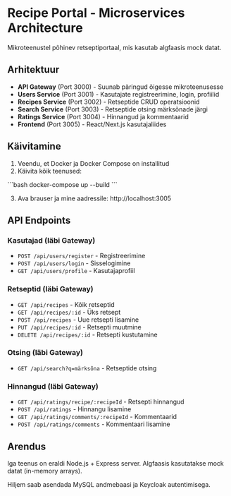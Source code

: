 # Recipe Portal - Microservices Architecture

Mikroteenustel põhinev retseptiportaal, mis kasutab algfaasis mock datat.

## Arhitektuur

- **API Gateway** (Port 3000) - Suunab päringud õigesse mikroteenusesse
- **Users Service** (Port 3001) - Kasutajate registreerimine, login, profiilid
- **Recipes Service** (Port 3002) - Retseptide CRUD operatsioonid
- **Search Service** (Port 3003) - Retseptide otsing märksõnade järgi
- **Ratings Service** (Port 3004) - Hinnangud ja kommentaarid
- **Frontend** (Port 3005) - React/Next.js kasutajaliides

## Käivitamine

1. Veendu, et Docker ja Docker Compose on installitud
2. Käivita kõik teenused:

\`\`\`bash
docker-compose up --build
\`\`\`

3. Ava brauser ja mine aadressile: http://localhost:3005

## API Endpoints

### Kasutajad (läbi Gateway)
- `POST /api/users/register` - Registreerimine
- `POST /api/users/login` - Sisselogimine
- `GET /api/users/profile` - Kasutajaprofiil

### Retseptid (läbi Gateway)
- `GET /api/recipes` - Kõik retseptid
- `GET /api/recipes/:id` - Üks retsept
- `POST /api/recipes` - Uue retsepti lisamine
- `PUT /api/recipes/:id` - Retsepti muutmine
- `DELETE /api/recipes/:id` - Retsepti kustutamine

### Otsing (läbi Gateway)
- `GET /api/search?q=märksõna` - Retseptide otsing

### Hinnangud (läbi Gateway)
- `GET /api/ratings/recipe/:recipeId` - Retsepti hinnangud
- `POST /api/ratings` - Hinnangu lisamine
- `GET /api/ratings/comments/:recipeId` - Kommentaarid
- `POST /api/ratings/comments` - Kommentaari lisamine

## Arendus

Iga teenus on eraldi Node.js + Express server. Algfaasis kasutatakse mock datat (in-memory arrays).

Hiljem saab asendada MySQL andmebaasi ja Keycloak autentimisega.
